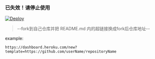### 已失效！请停止使用

[![Deploy](https://www.herokucdn.com/deploy/button.png)](https://dashboard.heroku.com/new?template=https://github.com/ScaredCube/v2ray-heroku)
> --fork到自己仓库并把 README.md 内的超链接换成fork后仓库地址--

example: 
```
https://dashboard.heroku.com/new?template=https://github.com/userName/repositoryName
```
